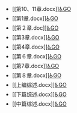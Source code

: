 - [[第10、11章.docx]][♿GO](https://github.com/FourteenD/Note/blob/main/第10、11章.docx)
- [[第1章.docx]][♿GO](https://github.com/FourteenD/Note/blob/main/第1章.docx)
- [[第２章.doc]][♿GO](https://github.com/FourteenD/Note/blob/main/第２章.doc)
- [[第3章.docx]][♿GO](https://github.com/FourteenD/Note/blob/main/第3章.docx)
- [[第4章.docx]][♿GO](https://github.com/FourteenD/Note/blob/main/第4章.docx)
- [[第６章.docx]][♿GO](https://github.com/FourteenD/Note/blob/main/第６章.docx)
- [[第7章.docx]][♿GO](https://github.com/FourteenD/Note/blob/main/第7章.docx)
- [[第８章.docx]][♿GO](https://github.com/FourteenD/Note/blob/main/第８章.docx)
- [[上编综述.docx]][♿GO](https://github.com/FourteenD/Note/blob/main/上编综述.docx)
- [[下篇综述.docx]][♿GO](https://github.com/FourteenD/Note/blob/main/下篇综述.docx)
- [[中篇综述.docx]][♿GO](https://github.com/FourteenD/Note/blob/main/中篇综述.docx)
